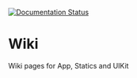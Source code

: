 [![Documentation Status](//readthedocs.org/projects/perfocal/badge/?version=latest)](https://perfocal.readthedocs.io/en/latest/?badge=latest)
# Wiki
Wiki pages for App, Statics and UIKit
